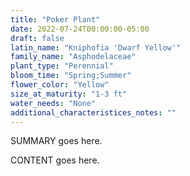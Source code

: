 ```yaml
---
title: "Poker Plant"
date: 2022-07-24T00:00:00-05:00
draft: false
latin_name: "Kniphofia 'Dwarf Yellow'"
family_name: "Asphodelaceae"
plant_type: "Perennial"
bloom_time: "Spring;Summer"
flower_color: "Yellow"
size_at_maturity: "1-3 ft"
water_needs: "None"
additional_characteristices_notes: ""
---
```


SUMMARY goes here.

<!--more-->

CONTENT goes here.